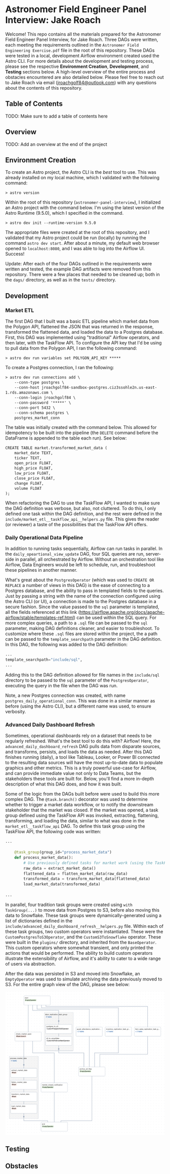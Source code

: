 # Astronomer Field Engineer Panel Interview: Jake Roach

Welcome! This repo contains all the materials prepared for the Astronomer Field Engineer Panel Interview, for Jake 
 Roach. Three DAGs were written, each meeting the requirements outlined in the 
 `Astronomer Field Engineering Exercise.pdf` file in the root of this repository. These DAGs were tested in a local, 
 development Airflow environment created used the Astro CLI. For more details about the development and testing process, 
 please see the respective **Environment Creation**, **Development**, and **Testing** sections below. A high-level 
 overview of the entire process and obstacles encountered are also detailed below. Please feel free to reach out to Jake
 Roach via email (jroachgolf84@outlook.com) with any questions about the contents of this repository.

## Table of Contents
TODO: Make sure to add a table of contents here

## Overview
TODO: Add an overview at the end of the project

## Environment Creation

To create an Astro project, the Astro CLI is the *best* tool to use. This was already installed on  my local machine, 
 which I validated with the following command:

```commandline
> astro version
```

Within the root of this repository (`astronomer-panel-interview`), I initialized an Astro project with the command 
 below. I'm using the latest version of the Astro Runtime (9.5.0), which I specified in the command.

```commandline
> astro dev init --runtime-version 9.5.0
```
The appropriate files were created at the root of this repository, and I validated that my Astro project could be run
 (locally) by running the command `astro dev start`. After about a minute, my default web browser opened to 
 `localhost:8080`, and I was able to log into the Airflow UI. Success!

Update: After each of the four DAGs outlined in the requirements were written and tested, the example DAG artifacts were removed
 from this repository. There were a few places that needed to be cleaned up; both in the `dags/` directory, as well as in 
 the `tests/` directory.

## Development

### Market ETL
The first DAG that I built was a basic ETL pipeline which  market data from the Polygon API, flattened the JSON that was
 returned in the response, transformed the flattened data, and loaded the data to a Postgres database. First, this DAG 
 was implemented using "traditional" Airflow operators, and then later, with the TaskFlow API. To configure the API key 
 that I'd be using to pull data from the Polygon API, I ran the following command: 

```commandline
> astro dev run variables set POLYGON_API_KEY *****
```

To create a Postgres connection, I ran the following:

```commandline
> astro dev run connections add \
    --conn-type postgres \
    --conn-host jroachgolf84-sandbox-postgres.ciz3ssohle2n.us-east-1.rds.amazonaws.com \
    --conn-login jroachgolf84 \
    --conn-password '*****' \
    --conn-port 5432 \
    --conn-schema postgres \
    postgres_market_conn
```

The table was initially created with the command below. This allowed for idempotency to be built into the pipeline (the
 `DELETE` command before the DataFrame is appended to the table each run). See below:

``` {sql}
CREATE TABLE market.transformed_market_data (
	market_date TEXT,
	ticker TEXT,
	open_price FLOAT,
	high_price FLOAT,
	low_price FLOAT,
	close_price FLOAT,
	change FLOAT,
	volume FLOAT
);
```

When refactoring the DAG to use the TaskFlow API, I wanted to make sure the DAG definition was verbose, but also,
 not cluttered. To do this, I only defined one task within the DAG definition, and the rest were defined in the
 `include/market_etl__taskflow_api__helpers.py` file. This gives the reader (or reviewer) a taste of the possibilities
 that the TaskFlow API offers.

### Daily Operational Data Pipeline
In addition to running tasks sequentially, Airflow can run tasks in parallel. In the `daily_opeartional_view_update` 
 DAG, four SQL queries are run, server-side in parallel, all orchestrated by Airflow. Without an orchestration tool like
 Airflow, Data Engineers would be left to schedule, run, and troubleshoot these pipelines in another manner.

What's great about the `PostgresOperator` (which was used to `CREATE OR REPLACE` a number of views in this DAG) is the 
 ease of connecting to a Postgres database, and the ability to pass in templated fields to the queries. Just by passing 
 a string with the name of the connection configured using the Astro CLI (or UI), a connection is made to the Postgres 
 database in a secure fashion. Since the value passed to the `sql` parameter is templated, all the fields referenced at 
 this link (https://airflow.apache.org/docs/apache-airflow/stable/templates-ref.html) can be used within the SQL query. 
 For more complex queries, a path to a `.sql` file can be passed to the `sql` parameter, making DAG definitions cleaner, 
 and easier to troubleshoot. To customize where these `.sql` files are stored within the project, the a path can be 
 passed to the `template_searchpath` parameter in the DAG definition. In this DAG, the following was added to the DAG
 definition:

```python
...
template_searchpath="include/sql",
...
```

Adding this to the DAG definition allowed for file names in the `include/sql` directory to be passed to the `sql` 
 parameter of the `PostgresOperator`, executing the query in the file when the DAG was run.

Note, a new Postgres connection was created, with name `postgres_daily_operational_conn`. This was done in a similar 
 manner as before (using the Astro CLI), but a different name was used, to ensure verbosity.

### Advanced Daily Dashboard Refresh
Sometimes, operational dashboards rely on a dataset that needs to be regularly refreshed. What's the best tool to do 
 this with? Airflow! Here, the `advanced_daily_dashboard_refresh` DAG pulls data from disparate sources, and transforms,
 persists, and loads the data as needed. After this DAG finishes running (daily), a tool like Tableau, Looker, or Power 
 BI connected to the resulting data sources will have the most up-to-date data to populate graphics and other metrics. 
 This is a truly powerful use-case for Airflow, and can provide immediate value not only to Data Teams, but the 
 stakeholders these tools are built for. Below, you'll find a more in-depth description of what this DAG does, and how 
 it was built.

Some of the logic from the DAGs built before were used to build this more complex DAG. The `@task.branch()` decorator 
 was used to determine whether to trigger a market data workflow, or to notify the downstream stakeholder that the 
 market was closed. If the market was opened, a task group defined using the TaskFlow API was invoked, extracting,
 flattening, transforming, and loading the data, similar to what was done in the `market_etl__taskflow_api` DAG. To 
 define this task group using the TaskFlow API, the following code was written:

```python
...

    @task_group(group_id="process_market_data")
    def process_market_data():
        # Use previously defined tasks for market work (using the TaskFlow API)
        raw_data = extract_market_data()
        flattened_data = flatten_market_data(raw_data)
        transformed_data = transform_market_data(flattened_data)
        load_market_data(transformed_data)

...
```

In parallel, four tradition task groups were created using `with TaskGroup(...)` to move data from Postgres to S3, 
 before also moving this data to Snowflake. These task groups were dynamically-generated using a list of dictionaries 
 defined in the `include/advanced_daily_dashboard_refresh__helpers.py` file. Within each of these task groups, two 
 custom operators were instantiated. These were the `CustomPostgresToS3Operator`, and the `CustomS3ToSnowflake`
 operator. These were built in the `plugins/` directory, and inherited from the `BaseOperator`. This custom operators
 where somewhat transient, and only printed the actions that would be performed. The ability to build custom operators
 illustrate the extensibility of Airflow, and it's ability to cater to a wide range of users via abstraction. 

After the data was persisted in S3 and moved into Snowflake, an `EmptyOperator` was used to simulate archiving the data
 previously moved to S3. For the entire graph view of the DAG, please see below:

![Graph view of advanced_daily_dashboard_refresh DAG](./documentation/advanced_daily_dashboard_refresh_graph_view.png)
  

## Testing

## Obstacles
